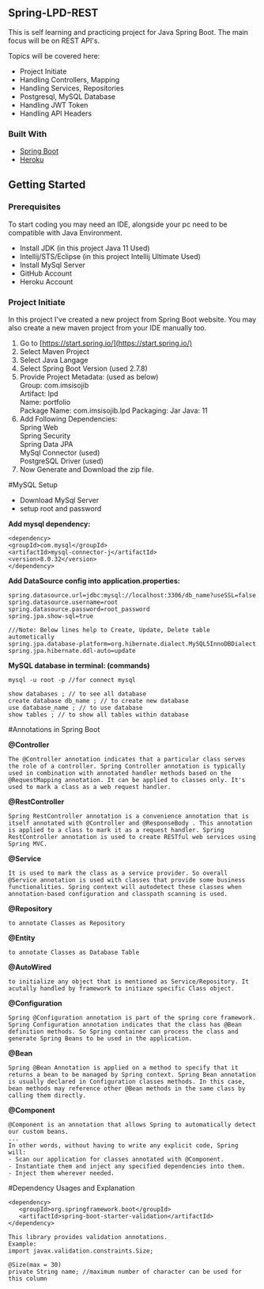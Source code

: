 <!-- ABOUT THE PROJECT -->
## Spring-LPD-REST

This is self learning and practicing project for Java Spring Boot. The main focus will be on REST API's.

Topics will be covered here:
* Project Initiate
* Handling Controllers, Mapping
* Handling Services, Repositories
* Postgresql, MySQL Database
* Handling JWT Token
* Handling API Headers



### Built With

* [Spring Boot](https://start.spring.io/)
* [Heroku](https://heroku.com/)

## Getting Started


### Prerequisites

To start coding you may need an IDE, alongside your pc need to be compatible with Java Environment.
* Install JDK (in this project Java 11 Used)
* Intellij/STS/Eclipse (in this project Intellij Ultimate Used)
* Install MySql Server
* GitHub Account
* Heroku Account

### Project Initiate

In this project I've created a new project from Spring Boot website. You may also create a new maven project from your IDE manually too.

1. Go to [https://start.spring.io/](https://start.spring.io/)
2. Select Maven Project
3. Select Java Langage
4. Select Spring Boot Version (used 2.7.8)
5. Provide Project Metadata: (used as below)<br>
   Group: com.imsisojib<br>
   Artifact: lpd<br>
   Name: portfolio<br>
   Package Name: com.imsisojib.lpd
   Packaging: Jar
   Java: 11
6. Add Following Dependencies: <br>
   Spring Web<br>
   Spring Security<br>
   Spring Data JPA<br>
   MySql Connector (used)<br>
   PostgreSQL Driver (used)<br>
7. Now Generate and Download the zip file.

#MySQL Setup
- Download MySql Server
- setup root and password

**Add mysql dependency:**
```$xslt
<dependency>
<groupId>com.mysql</groupId>
<artifactId>mysql-connector-j</artifactId>
<version>8.0.32</version>
</dependency>
```

**Add DataSource config into application.properties:**

```$xslt
spring.datasource.url=jdbc:mysql://localhost:3306/db_name?useSSL=false
spring.datasource.username=root
spring.datasource.password=root_password
spring.jpa.show-sql=true

///Note: Below lines help to Create, Update, Delete table autometically
spring.jpa.database-platform=org.hibernate.dialect.MySQL5InnoDBDialect
spring.jpa.hibernate.ddl-auto=update
```

**MySQL database in terminal: (commands)**
```$xslt
mysql -u root -p //for connect mysql
```
```$xslt
show databases ; // to see all database
create database db_name ; // to create new database
use database_name ; // to use database
show tables ; // to show all tables within database
```

#Annotations in Spring Boot

**@Controller**
```$xslt
The @Controller annotation indicates that a particular class serves the role of a controller. Spring Controller annotation is typically used in combination with annotated handler methods based on the @RequestMapping annotation. It can be applied to classes only. It's used to mark a class as a web request handler.
```

**@RestController**
```$xslt
Spring RestController annotation is a convenience annotation that is itself annotated with @Controller and @ResponseBody . This annotation is applied to a class to mark it as a request handler. Spring RestController annotation is used to create RESTful web services using Spring MVC.
```

**@Service**
```$xslt
It is used to mark the class as a service provider. So overall @Service annotation is used with classes that provide some business functionalities. Spring context will autodetect these classes when annotation-based configuration and classpath scanning is used.
```

**@Repository**
```$xslt
to annotate Classes as Repository
```

**@Entity**
```$xslt
to annotate Classes as Database Table
```

**@AutoWired**
```$xslt
to initialize any object that is mentioned as Service/Repository. It acutally handled by framework to initiaze specific Class object.
```

**@Configuration**
```$xslt
Spring @Configuration annotation is part of the spring core framework. Spring Configuration annotation indicates that the class has @Bean definition methods. So Spring container can process the class and generate Spring Beans to be used in the application.
```

**@Bean**
```$xslt
Spring @Bean Annotation is applied on a method to specify that it returns a bean to be managed by Spring context. Spring Bean annotation is usually declared in Configuration classes methods. In this case, bean methods may reference other @Bean methods in the same class by calling them directly.
```

**@Component**
```$xslt
@Component is an annotation that allows Spring to automatically detect our custom beans.
...
In other words, without having to write any explicit code, Spring will:
- Scan our application for classes annotated with @Component.
- Instantiate them and inject any specified dependencies into them.
- Inject them wherever needed.
```

#Dependency Usages and Explanation
```$xslt
<dependency>
   <groupId>org.springframework.boot</groupId>
   <artifactId>spring-boot-starter-validation</artifactId>
</dependency>

This library provides validation annotations.
Example: 
import javax.validation.constraints.Size;

@Size(max = 30)
private String name; //maximum number of character can be used for this column
```
